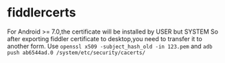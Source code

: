# fiddlercerts
For Android >= 7.0,the certificate will be installed by USER but SYSTEM
So after exporting fiddler certificate to desktop,you need to transfer it to another form.
Use
`openssl x509 -subject_hash_old -in 123.pem`
and
`adb push ab6544ad.0 /system/etc/security/cacerts/ `
